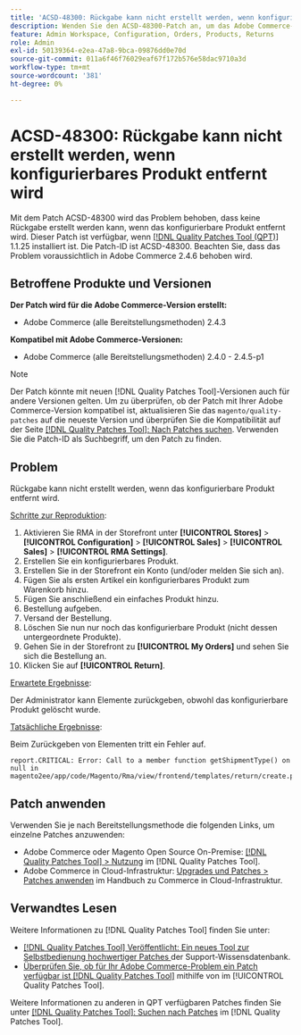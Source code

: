 ```yaml
---
title: 'ACSD-48300: Rückgabe kann nicht erstellt werden, wenn konfigurierbares Produkt entfernt wird'
description: Wenden Sie den ACSD-48300-Patch an, um das Adobe Commerce-Problem zu beheben, bei dem keine Rückgabe erstellt werden kann, wenn das konfigurierbare Produkt entfernt wird.
feature: Admin Workspace, Configuration, Orders, Products, Returns
role: Admin
exl-id: 50139364-e2ea-47a8-9bca-09876dd0e70d
source-git-commit: 011a6f46f76029eaf67f172b576e58dac9710a3d
workflow-type: tm+mt
source-wordcount: '381'
ht-degree: 0%

---
```


# ACSD-48300: Rückgabe kann nicht erstellt werden, wenn konfigurierbares Produkt entfernt wird

Mit dem Patch ACSD-48300 wird das Problem behoben, dass keine Rückgabe erstellt werden kann, wenn das konfigurierbare Produkt entfernt wird. Dieser Patch ist verfügbar, wenn [[!DNL Quality Patches Tool (QPT)]](https://experienceleague.adobe.com/en/docs/commerce-operations/tools/quality-patches-tool/quality-patches-tool-to-self-serve-quality-patches) 1.1.25 installiert ist. Die Patch-ID ist ACSD-48300. Beachten Sie, dass das Problem voraussichtlich in Adobe Commerce 2.4.6 behoben wird.

## Betroffene Produkte und Versionen

**Der Patch wird für die Adobe Commerce-Version erstellt:**

* Adobe Commerce (alle Bereitstellungsmethoden) 2.4.3

**Kompatibel mit Adobe Commerce-Versionen:**

* Adobe Commerce (alle Bereitstellungsmethoden) 2.4.0 - 2.4.5-p1

>[!NOTE]
>
>Der Patch könnte mit neuen [!DNL Quality Patches Tool]-Versionen auch für andere Versionen gelten. Um zu überprüfen, ob der Patch mit Ihrer Adobe Commerce-Version kompatibel ist, aktualisieren Sie das `magento/quality-patches` auf die neueste Version und überprüfen Sie die Kompatibilität auf der Seite [[!DNL Quality Patches Tool]: Nach Patches suchen](https://experienceleague.adobe.com/tools/commerce-quality-patches/index.html). Verwenden Sie die Patch-ID als Suchbegriff, um den Patch zu finden.

## Problem

Rückgabe kann nicht erstellt werden, wenn das konfigurierbare Produkt entfernt wird.

<u>Schritte zur Reproduktion</u>:

1. Aktivieren Sie RMA in der Storefront unter **[!UICONTROL Stores]** > **[!UICONTROL Configuration]** > **[!UICONTROL Sales]** > **[!UICONTROL Sales]** > **[!UICONTROL RMA Settings]**.
1. Erstellen Sie ein konfigurierbares Produkt.
1. Erstellen Sie in der Storefront ein Konto (und/oder melden Sie sich an).
1. Fügen Sie als ersten Artikel ein konfigurierbares Produkt zum Warenkorb hinzu.
1. Fügen Sie anschließend ein einfaches Produkt hinzu.
1. Bestellung aufgeben.
1. Versand der Bestellung.
1. Löschen Sie nun nur noch das konfigurierbare Produkt (nicht dessen untergeordnete Produkte).
1. Gehen Sie in der Storefront zu **[!UICONTROL My Orders]** und sehen Sie sich die Bestellung an.
1. Klicken Sie auf **[!UICONTROL Return]**.

<u>Erwartete Ergebnisse</u>:

Der Administrator kann Elemente zurückgeben, obwohl das konfigurierbare Produkt gelöscht wurde.

<u>Tatsächliche Ergebnisse</u>:

Beim Zurückgeben von Elementen tritt ein Fehler auf.

```
report.CRITICAL: Error: Call to a member function getShipmentType() on null in magento2ee/app/code/Magento/Rma/view/frontend/templates/return/create.phtml:52
```

## Patch anwenden

Verwenden Sie je nach Bereitstellungsmethode die folgenden Links, um einzelne Patches anzuwenden:

* Adobe Commerce oder Magento Open Source On-Premise: [[!DNL Quality Patches Tool] > Nutzung](/help/tools/quality-patches-tool/usage.md) im [!DNL Quality Patches Tool].
* Adobe Commerce in Cloud-Infrastruktur: [Upgrades und Patches > Patches anwenden](https://experienceleague.adobe.com/docs/commerce-cloud-service/user-guide/develop/upgrade/apply-patches.html) im Handbuch zu Commerce in Cloud-Infrastruktur.

## Verwandtes Lesen

Weitere Informationen zu [!DNL Quality Patches Tool] finden Sie unter:

* [[!DNL Quality Patches Tool] Veröffentlicht: Ein neues Tool zur Selbstbedienung hochwertiger Patches ](https://experienceleague.adobe.com/en/docs/commerce-operations/tools/quality-patches-tool/quality-patches-tool-to-self-serve-quality-patches) der Support-Wissensdatenbank.
* [Überprüfen Sie, ob für Ihr Adobe Commerce-Problem ein Patch verfügbar ist [!DNL Quality Patches Tool]](/help/tools/quality-patches-tool/patches-available-in-qpt/check-patch-for-magento-issue-with-magento-quality-patches.md) mithilfe von im [!UICONTROL Quality Patches Tool].


Weitere Informationen zu anderen in QPT verfügbaren Patches finden Sie unter [[!DNL Quality Patches Tool]: Suchen nach Patches](https://experienceleague.adobe.com/tools/commerce-quality-patches/index.html) im [!DNL Quality Patches Tool].
